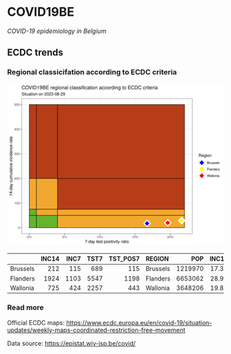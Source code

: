 
# COVID19BE

*COVID-19 epidemiology in Belgium*

## ECDC trends

### Regional classicifation according to ECDC criteria

![](COVID9BE-ecdc-trend.png)

|          | INC14 | INC7 | TST7 | TST\_POS7 | REGION   |     POP | INC14\_RT |       PR7 |        GR |
| :------- | ----: | ---: | ---: | --------: | :------- | ------: | --------: | --------: | --------: |
| Brussels |   212 |  115 |  689 |       115 | Brussels | 1219970 |  17.37748 | 0.1669086 | 0.1855670 |
| Flanders |  1924 | 1103 | 5547 |      1198 | Flanders | 6653062 |  28.91902 | 0.2159726 | 0.3434836 |
| Wallonia |   725 |  424 | 2257 |       443 | Wallonia | 3648206 |  19.87278 | 0.1962782 | 0.4086379 |

### Read more

Official ECDC maps:
<https://www.ecdc.europa.eu/en/covid-19/situation-updates/weekly-maps-coordinated-restriction-free-movement>

Data source: <https://epistat.wiv-isp.be/covid/>
